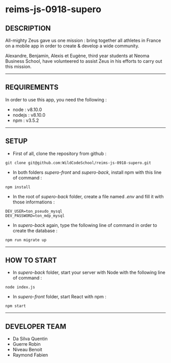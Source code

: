 # reims-js-0918-supero

## DESCRIPTION

All-mighty Zeus gave us one mission : bring together all athletes in France on a mobile app in order to create & develop a wide community.

Alexandre, Benjamin, Alexis et Eugène, third year students at Neoma Business School, have volunteered to assist Zeus in his efforts to carry out this mission.

---

## REQUIREMENTS

In order to use this app, you need the following :
- node : v8.10.0
- nodejs : v8.10.0
- npm : v3.5.2

---

## SETUP

- First of all, clone the repository from github :

```
git clone git@github.com:WildCodeSchool/reims-js-0918-supero.git
```

- In both folders _supero-front_ and _supero-back_, install npm with this line of command :

```
npm install
```

- In the root of _supero-back_ folder, create a file named _.env_ and fill it with those informations :

```
DEV_USER=ton_pseudo_mysql
DEV_PASSWORD=ton_mdp_mysql
```

- In _supero-back_ again, type the following line of command in order to create the database :

```
npm run migrate up
```

---

## HOW TO START

- In _supero-back_ folder, start your server with Node with the following line of command :

```
node index.js
```

- In _supero-front_ folder, start React with npm :

```
npm start
```

---

## DEVELOPER TEAM

- Da Silva Quentin
- Guerre Robin
- Niveau Benoit
- Raymond Fabien
